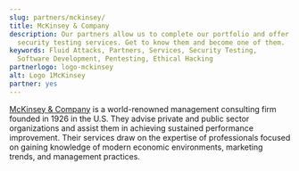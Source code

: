 ```yaml
---
slug: partners/mckinsey/
title: McKinsey & Company
description: Our partners allow us to complete our portfolio and offer better
  security testing services. Get to know them and become one of them.
keywords: Fluid Attacks, Partners, Services, Security Testing,
  Software Development, Pentesting, Ethical Hacking
partnerlogo: logo-mckinsey
alt: Logo 1McKinsey
partner: yes
---
```


[McKinsey & Company](https://www.mckinsey.com/) is a world-renowned
management consulting firm founded in 1926 in the U.S. They advise
private and public sector organizations and assist them in achieving
sustained performance improvement. Their services draw on the expertise
of professionals focused on gaining knowledge of modern economic
environments, marketing trends, and management practices.
